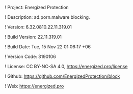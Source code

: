 ! Project: Energized Protection

! Description: ad.porn.malware blocking.

! Version: 6.32.0810.22.11.319.01

! Build Version: 22.11.319.01

! Build Date: Tue, 15 Nov 22 01:06:17 +06

! Version Code: 3190106

! License: CC BY-NC-SA 4.0, https://energized.pro/license

! Github: https://github.com/EnergizedProtection/block

! Web: https://energized.pro
